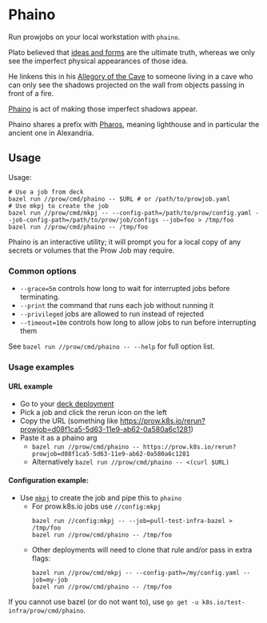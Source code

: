 # Phaino

Run prowjobs on your local workstation with `phaino`.

Plato believed that [ideas and forms] are the ultimate truth,
whereas we only see the imperfect physical appearances of those idea.

He linkens this in his [Allegory of the Cave] to someone living in a cave
who can only see the shadows projected on the wall
from objects passing in front of a fire.

[Phaino] is act of making those imperfect shadows appear.

Phaino shares a prefix with [Pharos], meaning lighthouse and in particular the ancient one in Alexandria.

## Usage

Usage:
```console
# Use a job from deck
bazel run //prow/cmd/phaino -- $URL # or /path/to/prowjob.yaml
# Use mkpj to create the job
bazel run //prow/cmd/mkpj -- --config-path=/path/to/prow/config.yaml --job-config-path=/path/to/prow/job/configs --job=foo > /tmp/foo
bazel run //prow/cmd/phaino -- /tmp/foo
```

Phaino is an interactive utility; it will prompt you for a local copy of any secrets or
volumes that the Prow Job may require.

### Common options

* `--grace=5m` controls how long to wait for interrupted jobs before terminating.
* `--print` the command that runs each job without running it
* `--privileged` jobs are allowed to run instead of rejected
* `--timeout=10m` controls how long to allow jobs to run before interrupting them

See `bazel run //prow/cmd/phaino -- --help` for full option list.


### Usage examples
#### URL example

* Go to your [deck deployment](https://prow.k8s.io)
* Pick a job and click the rerun icon on the left
* Copy the URL (something like https://prow.k8s.io/rerun?prowjob=d08f1ca5-5d63-11e9-ab62-0a580a6c1281)
* Paste it as a phaino arg
  - `bazel run //prow/cmd/phaino -- https://prow.k8s.io/rerun?prowjob=d08f1ca5-5d63-11e9-ab62-0a580a6c1281`
  - Alternatively `bazel run //prow/cmd/phaino -- <(curl $URL)`


#### Configuration example:

* Use [`mkpj`](/prow/cmd/mkpj) to create the job and pipe this to `phaino`
  - For prow.k8s.io jobs use `//config:mkpj`
      ```
      bazel run //config:mkpj -- --job=pull-test-infra-bazel > /tmp/foo
      bazel run //prow/cmd/phaino -- /tmp/foo
      ```
  - Other deployments will need to clone that rule and/or pass in extra flags:
      ```
      bazel run //prow/cmd/mkpj -- --config-path=/my/config.yaml --job=my-job
      bazel run //prow/cmd/phaino -- /tmp/foo
      ```

If you cannot use bazel (or do not want to), use `go get -u k8s.io/test-infra/prow/cmd/phaino`.


[ideas and forms]: https://en.wikipedia.org/wiki/Theory_of_forms#Forms
[Allegory of the Cave]: https://en.wikipedia.org/wiki/Allegory_of_the_Cave
[Phaino]: https://en.wiktionary.org/wiki/%CF%86%CE%B1%CE%AF%CE%BD%CF%89
[Pharos]: https://en.wikipedia.org/wiki/Lighthouse_of_Alexandria
